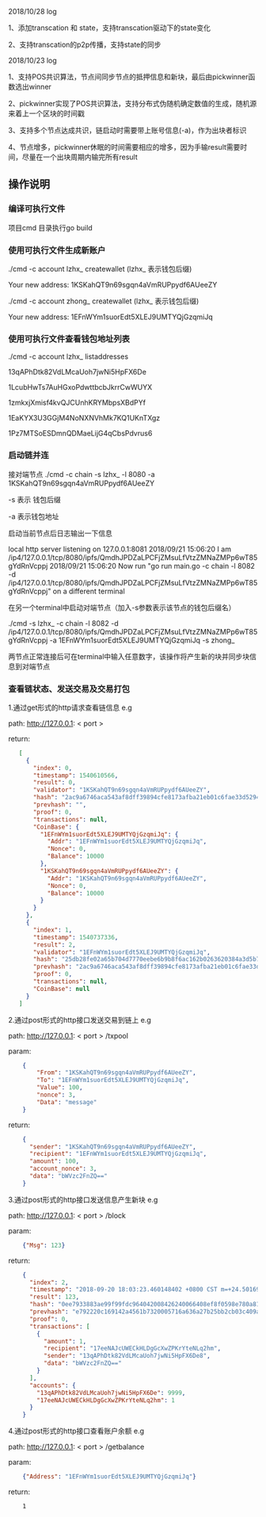 2018/10/28 log

1、添加transcation 和 state，支持transcation驱动下的state变化

2、支持transcation的p2p传播，支持state的同步

2018/10/23 log

1、支持POS共识算法，节点间同步节点的抵押信息和新块，最后由pickwinner函数选出winner

2、pickwinner实现了POS共识算法，支持分布式伪随机确定数值的生成，随机源来着上一个区块的时间戳

3、支持多个节点达成共识，链启动时需要带上账号信息(-a)，作为出块者标识

4、节点增多，pickwinner休眠的时间需要相应的增多，因为手输result需要时间，尽量在一个出块周期内输完所有result

## 操作说明


### 编译可执行文件
项目cmd 目录执行go build


### 使用可执行文件生成新账户
./cmd -c account lzhx_ createwallet     (lzhx_ 表示钱包后缀)

Your new address: 1KSKahQT9n69sgqn4aVmRUPpydf6AUeeZY

./cmd -c account zhong_ createwallet     (lzhx_ 表示钱包后缀)

Your new address: 1EFnWYm1suorEdt5XLEJ9UMTYQjGzqmiJq

### 使用可执行文件查看钱包地址列表
./cmd -c account lzhx_ listaddresses  

13qAPhDtk82VdLMcaUoh7jwNi5HpFX6De 

1LcubHwTs7AuHGxoPdwttbcbJkrrCwWUYX 

1zmkxjXmisf4kvQJCUnhKRYMbpsXBdPYf 

1EaKYX3U3GGjM4NoNXNVhMk7KQ1UKnTXgz 

1Pz7MTSoESDmnQDMaeLijG4qCbsPdvrus6 

### 启动链并连

接对端节点
./cmd -c chain -s lzhx_ -l 8080 -a 1KSKahQT9n69sgqn4aVmRUPpydf6AUeeZY

-s 表示 钱包后缀

-a 表示钱包地址


启动当前节点后日志输出一下信息

local http server listening on 127.0.0.1:8081
2018/09/21 15:06:20 I am /ip4/127.0.0.1/tcp/8080/ipfs/QmdhJPDZaLPCFjZMsuLfVtzZMNaZMPp6wT85gYdRnVcppj
2018/09/21 15:06:20 Now run "go run main.go -c chain -l 8082 -d /ip4/127.0.0.1/tcp/8080/ipfs/QmdhJPDZaLPCFjZMsuLfVtzZMNaZMPp6wT85gYdRnVcppj" on a different terminal

在另一个terminal中启动对端节点（加入-s参数表示该节点的钱包后缀名）

./cmd -s lzhx_ -c chain -l 8082 -d /ip4/127.0.0.1/tcp/8080/ipfs/QmdhJPDZaLPCFjZMsuLfVtzZMNaZMPp6wT85gYdRnVcppj -a 1EFnWYm1suorEdt5XLEJ9UMTYQjGzqmiJq -s zhong_

两节点正常连接后可在terminal中输入任意数字，该操作将产生新的块并同步块信息到对端节点

### 查看链状态、发送交易及交易打包

1.通过get形式的http请求查看链信息
e.g

path: http://127.0.0.1: &lt; port &gt;

return:
```json
   [
     {
       "index": 0,
       "timestamp": 1540610566,
       "result": 0,
       "validator": "1KSKahQT9n69sgqn4aVmRUPpydf6AUeeZY",
       "hash": "2ac9a6746aca543af8dff39894cfe8173afba21eb01c6fae33d52947222855ef",
       "prevhash": "",
       "proof": 0,
       "transactions": null,
       "CoinBase": {
         "1EFnWYm1suorEdt5XLEJ9UMTYQjGzqmiJq": {
           "Addr": "1EFnWYm1suorEdt5XLEJ9UMTYQjGzqmiJq",
           "Nonce": 0,
           "Balance": 10000
         },
         "1KSKahQT9n69sgqn4aVmRUPpydf6AUeeZY": {
           "Addr": "1KSKahQT9n69sgqn4aVmRUPpydf6AUeeZY",
           "Nonce": 0,
           "Balance": 10000
         }
       }
     },
     {
       "index": 1,
       "timestamp": 1540737336,
       "result": 2,
       "validator": "1EFnWYm1suorEdt5XLEJ9UMTYQjGzqmiJq",
       "hash": "25db28fe02a65b704d7770eebe6b9b8f6ac162b0263620384a3d5b75974f0cb1",
       "prevhash": "2ac9a6746aca543af8dff39894cfe8173afba21eb01c6fae33d52947222855ef",
       "proof": 0,
       "transactions": null,
       "CoinBase": null
     }
   ]
```


2.通过post形式的http接口发送交易到链上
e.g

path:   http://127.0.0.1: &lt; port &gt; /txpool

param:

```json
    {
        "From": "1KSKahQT9n69sgqn4aVmRUPpydf6AUeeZY",
        "To": "1EFnWYm1suorEdt5XLEJ9UMTYQjGzqmiJq",
        "Value": 100,
        "nonce": 3,
        "Data": "message"
    }
```

return:
```json
    {
      "sender": "1KSKahQT9n69sgqn4aVmRUPpydf6AUeeZY",
      "recipient": "1EFnWYm1suorEdt5XLEJ9UMTYQjGzqmiJq",
      "amount": 100,
      "account_nonce": 3,
      "data": "bWVzc2FnZQ=="
    }
```



3.通过post形式的http接口发送信息产生新块
e.g

path:   http://127.0.0.1: &lt; port &gt; /block

param:

```json
    {"Msg": 123}
```

return:
```json
    {
      "index": 2,
      "timestamp": "2018-09-20 18:03:23.460148402 +0800 CST m=+24.501698347",
      "result": 123,
      "hash": "0ee7933883ae99f99fdc964042008426240066408ef8f0598e780a8158202f68",
      "prevhash": "e792220c169142a4561b7320005716a636a27b25bb2cb03c409a20ef64037d53",
      "proof": 0,
      "transactions": [
        {
          "amount": 1,
          "recipient": "17eeNAJcUWECkHLDgGcXwZPKrYteNLq2hm",
          "sender": "13qAPhDtk82VdLMcaUoh7jwNi5HpFX6De8",
          "data": "bWVzc2FnZQ=="
        }
      ],
      "accounts": {
        "13qAPhDtk82VdLMcaUoh7jwNi5HpFX6De": 9999,
        "17eeNAJcUWECkHLDgGcXwZPKrYteNLq2hm": 1
      }
    }
```


4.通过post形式的http接口查看账户余额
e.g

path:   http://127.0.0.1: &lt; port &gt; /getbalance

param:

```json
    {"Address": "1EFnWYm1suorEdt5XLEJ9UMTYQjGzqmiJq"}
```

return:
```
    1
```
